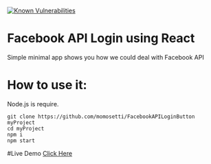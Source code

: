 [![Known Vulnerabilities](https://snyk.io/test/github/momosetti/FacebookAPILoginButton/badge.svg)](https://snyk.io/test/github/momosetti/FacebookAPILoginButton)
# Facebook API Login using React
Simple minimal app shows you how we could deal with Facebook API
# How to use it:
Node.js is require.

```
git clone https://github.com/momosetti/FacebookAPILoginButton myProject
cd myProject
npm i
npm start

```
#Live Demo
[Click Here](https://momosetti.github.io/FacebookAPILoginButton)
